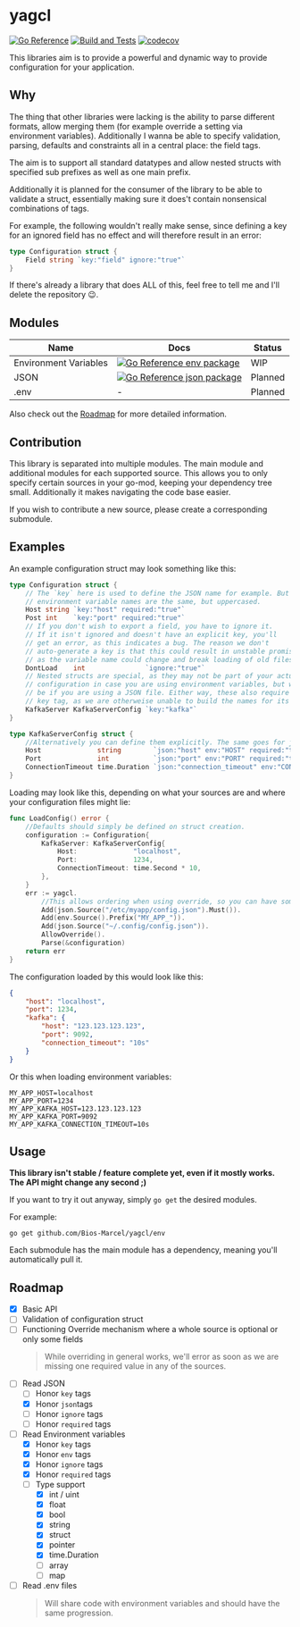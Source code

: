 # yagcl

[![Go Reference](https://pkg.go.dev/badge/github.com/Bios-Marcel/yagcl.svg)](https://pkg.go.dev/github.com/Bios-Marcel/yagcl)
[![Build and Tests](https://github.com/Bios-Marcel/yagcl/actions/workflows/test.yml/badge.svg?branch=master)](https://github.com/Bios-Marcel/yagcl/actions/workflows/test.yml)
[![codecov](https://codecov.io/gh/Bios-Marcel/yagcl/branch/master/graph/badge.svg?token=BPGE55G1AX)](https://codecov.io/gh/Bios-Marcel/yagcl)

This libraries aim is to provide a powerful and dynamic way to provide
configuration for your application.

## Why

The thing that other libraries were lacking is the ability to parse different
formats, allow merging them (for example override a setting via environment variables).
Additionally I wanna be able to specify validation, parsing, defaults and constraints
all in a central place: the field tags.

The aim is to support all standard datatypes and allow nested structs with specified
sub prefixes as well as one main prefix.

Additionally it is planned for the consumer of the library to be able to
validate a struct, essentially making sure it does't contain nonsensical
combinations of tags.

For example, the following wouldn't really make sense, since defining a key
for an ignored field has no effect and will therefore result in an error:

```go
type Configuration struct {
	Field string `key:"field" ignore:"true"`
}
```

If there's already a library that does ALL of this, feel free to tell me and I'll
delete the repository 😉.

## Modules

| Name                  | Docs                                                                                                                                                 | Status  |
| --------------------- | ---------------------------------------------------------------------------------------------------------------------------------------------------- | ------- |
| Environment Variables | [![Go Reference env package](https://pkg.go.dev/badge/github.com/Bios-Marcel/yagcl/env.svg)](https://pkg.go.dev/github.com/Bios-Marcel/yagcl/env)    | WIP     |
| JSON                  | [![Go Reference json package](https://pkg.go.dev/badge/github.com/Bios-Marcel/yagcl/json.svg)](https://pkg.go.dev/github.com/Bios-Marcel/yagcl/json) | Planned |
| .env                  | -                                                                                                                                                    | Planned |

Also check out the [Roadmap](#roadmap) for more detailed information.

## Contribution

This library is separated into multiple modules. The main module and additional
modules for each supported source. This allows you to only specify certain
sources in your go-mod, keeping your dependency tree small. Additionally it
makes navigating the code base easier.

If you wish to contribute a new source, please create a corresponding
submodule.

## Examples

An example configuration struct may look something like this:

```go
type Configuration struct {
	// The `key` here is used to define the JSON name for example. But the
	// environment variable names are the same, but uppercased.
	Host string `key:"host" required:"true"`
	Post int    `key:"port" required:"true"`
	// If you don't wish to export a field, you have to ignore it.
	// If it isn't ignored and doesn't have an explicit key, you'll
	// get an error, as this indicates a bug. The reason we don't
	// auto-generate a key is that this could result in unstable promises
	// as the variable name could change and break loading of old files.
	DontLoad    int               `ignore:"true"`
	// Nested structs are special, as they may not be part of your actual
	// configuration in case you are using environment variables, but will
	// be if you are using a JSON file. Either way, these also require the
	// key tag, as we are otherweise unable to build the names for its fields.
	KafkaServer KafkaServerConfig `key:"kafka"`
}

type KafkaServerConfig struct {
	//Alternatively you can define them explicitly. The same goes for json names.
	Host              string        `json:"host" env:"HOST" required:"true"`
	Port              int           `json:"port" env:"PORT" required:"true"`
	ConnectionTimeout time.Duration `json:"connection_timeout" env:"CONNECTION_TIMEOUT" required:"false"`
}
```

Loading may look like this, depending on what your sources are and where
your configuration files might lie:

```go
func LoadConfig() error {
	//Defaults should simply be defined on struct creation.
	configuration := Configuration{
		KafkaServer: KafkaServerConfig{
			Host:              "localhost",
			Port:              1234,
			ConnectionTimeout: time.Second * 10,
		},
	}
	err := yagcl.
		//This allows ordering when using override, so you can have something like this.
		Add(json.Source("/etc/myapp/config.json").Must()).
		Add(env.Source().Prefix("MY_APP_")).
		Add(json.Source("~/.config/config.json")).
		AllowOverride().
		Parse(&configuration)
	return err
}
```

The configuration loaded by this would look like this:

```json
{
	"host": "localhost",
	"port": 1234,
	"kafka": {
		"host": "123.123.123.123",
		"port": 9092,
		"connection_timeout": "10s"
	}
}
```

Or this when loading environment variables:

```env
MY_APP_HOST=localhost
MY_APP_PORT=1234
MY_APP_KAFKA_HOST=123.123.123.123
MY_APP_KAFKA_PORT=9092
MY_APP_KAFKA_CONNECTION_TIMEOUT=10s
```

## Usage

**This library isn't stable / feature complete yet, even if it mostly works. The API might change any second ;)**

If you want to try it out anyway, simply `go get` the desired modules.

For example:

```shell
go get github.com/Bios-Marcel/yagcl/env
```

Each submodule has the main module has a dependency, meaning you'll
automatically pull it.

## Roadmap

- [x] Basic API
- [ ] Validation of configuration struct
- [ ] Functioning Override mechanism where a whole source is optional or only some fields
  > While overriding in general works, we'll error as soon as we are missing
  > one required value in any of the sources.
- [ ] Read JSON
  - [ ] Honor `key` tags
  - [x] Honor `json`tags
  - [ ] Honor `ignore` tags
  - [ ] Honor `required` tags
- [ ] Read Environment variables
  - [x] Honor `key` tags
  - [x] Honor `env` tags
  - [x] Honor `ignore` tags
  - [x] Honor `required` tags
  - [ ] Type support
	- [x] int / uint
	- [x] float
	- [x] bool
	- [x] string
	- [x] struct
	- [x] pointer
	- [x] time.Duration
	- [ ] array
	- [ ] map
- [ ] Read .env files
  > Will share code with environment variables and should have the same progression.